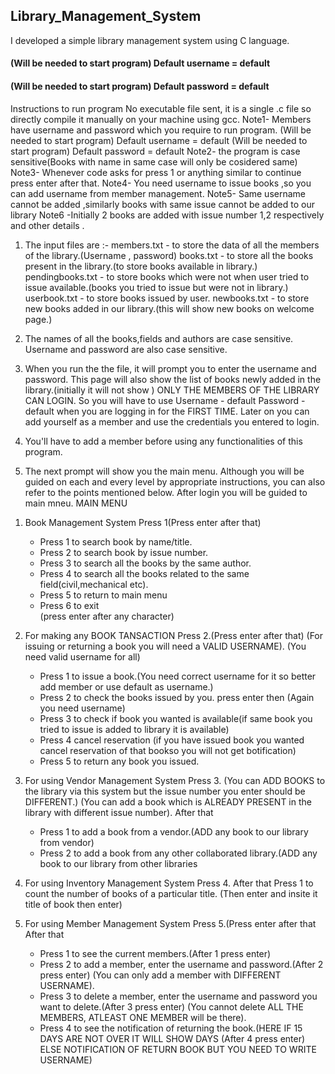 ## Library_Management_System
I developed a simple library management system using C language.
#### (Will be needed to start program)  Default username = default
#### (Will be needed to start program)  Default password = default
Instructions to run program
No executable file sent, it is a single .c file so directly compile it manually on your machine using gcc.
Note1-  Members have username and password which you require to run program.
 (Will be needed to start program)  Default username = default
 (Will be needed to start program)  Default password = default
Note2- the program is case sensitive(Books with name in same case will only be cosidered same)
Note3- Whenever code asks for press 1 or anything similar to continue press enter after that.
Note4- You need username to issue books ,so you can add username from member management.
Note5- Same username cannot be added ,similarly books with same issue cannot be added to our library
Note6 -Initially 2 books are added with issue number 1,2 respectively and other details .

1. The input files are :-
   members.txt      - to store the data of all the members of the library.(Username , password)
   books.txt        - to store all the books present in the library.(to store books available in library.)
   pendingbooks.txt - to store books which were not when user tried to issue available.(books
   you tried to issue but were not in library.)
   userbook.txt     - to store books issued by user.
   newbooks.txt     - to store new books added in our library.(this will show new books on welcome page.) 

2. The names of all the books,fields and authors are case sensitive.
   Username and password are also case sensitive.

4. When you run the the file, it will prompt you to enter the username and password.
   This page will also show the list of books newly added in the library.(initially it will not show )
   ONLY THE MEMBERS OF THE LIBRARY CAN LOGIN.
   So you will have to use 
   Username - default
   Password - default
   when you are logging in for the FIRST TIME.
   Later on you can add yourself as a member and use the credentials you entered to login.

5. You'll have to add a member before using any functionalities of this program.

6. The next prompt will show you the main menu.
   Although you will be guided on each and every level by appropriate instructions, you can 
   also refer to the points mentioned below.
   After login you will be guided to main mneu.
   MAIN  MENU 
  1) Book Management System Press 1(Press enter after that)
      - Press 1 to search book by name/title.
      - Press 2 to search book by issue number.
      - Press 3 to search all the books by the same author.
      - Press 4 to search all the books related to the same field(civil,mechanical etc).
      - Press 5 to return to main menu 
      - Press 6 to exit  
        (press enter after any character) 
  2) For making any BOOK TANSACTION Press 2.(Press enter after that)
      (For issuing or returning a book you will need a VALID USERNAME).
      (You need valid username for all)
      - Press 1 to issue a book.(You need correct username for it so better  add member or use default 
                                 as username.)
      - Press 2 to check the books issued by you. press enter then (Again you need username)
      - Press 3 to check if book you wanted is available(if same book you tried to issue is added to library it is available)
      - Press 4 cancel reservation (if you have issued book you wanted cancel reservation of that bookso you will
                                     not get botification)
      - Press 5 to return any book you issued.
      
   3) For using Vendor Management System Press 3.
      (You  can ADD BOOKS to the library via this system but the issue number you enter should be DIFFERENT.)
      (You can add a book which is ALREADY PRESENT in the library with different issue number).
      After that 
      - Press 1 to add a book from a vendor.(ADD any book to our library from vendor) 
      - Press 2 to add a book from any other collaborated library.(ADD any book to our library from other libraries  
  
  4) For using Inventory Management System Press 4.
      After that Press 1 to count the number of books of a particular title.
     (Then enter and insite it title of book then enter)
     
   5) For using Member Management System Press 5.(Press enter after that
      After that 
      - Press 1 to see the current members.(After 1 press enter)
      - Press 2 to add a member, enter the username and password.(After 2 press enter)
                (You can only add a member with DIFFERENT USERNAME).
      - Press 3 to delete a member, enter the username and password you want to delete.(After 3 press enter)
                (You cannot delete ALL THE MEMBERS, ATLEAST ONE MEMBER will be there).
      - Press 4 to see the notification of returning the book.(HERE IF 15 DAYS ARE NOT OVER IT WILL SHOW DAYS
                      (After 4 press enter)        ELSE NOTIFICATION OF RETURN BOOK BUT YOU NEED TO WRITE USERNAME)

